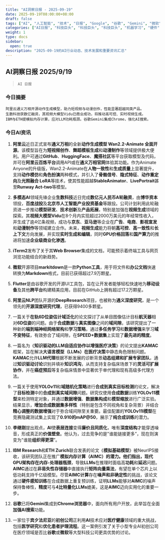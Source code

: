 ```yaml
---
title: "AI洞察日报 - 2025-09-19"
date: 2025-09-19T08:00:00+08:00
draft: false
tags: ["AI", "人工智能", "技术", "日报", "Google", "谷歌", "Gemini", "微软", "Microsoft", "Copilot", "亚马逊", "Amazon", "机器学习", "深度学习", "芯片", "硬件", "NVIDIA", "投资", "融资", "商业", "开源", "GitHub", "开发者", "研究", "学术", "论文", "语言模型", "大模型", "生成式AI", "视频生成", "Sora", "视频AI", "医疗AI", "医学", "健康", "教育AI", "学习"]
categories: ["AI日报", "科技巨头", "科技巨头", "科技巨头", "机器学习", "硬件", "商业", "开源", "研究", "语言模型", "视频生成", "医疗", "教育"]
weight: 1
type: docs
sidebar:
  open: true
description: "2025-09-19的AI行业动态、技术发展和重要资讯汇总"
---
```


## AI洞察日报 2025/9/19

>  `AI 日报` 



### **今日摘要**

```
阿里云通义万相开源动作生成模型，助力短视频与动漫创作，性能显著超越同类产品。
生数科技获数亿融资，其视频大模型Vidu已商业成功，将推动高可控、实时视频生成。
IBM与ETH提模拟内存计算，应对LLM功耗瓶颈。谷歌Gemini集成Chrome，强化AI搜索。
```



### **今日AI资讯**

1.  **阿里云**近日正式宣布**通义万相**的全新**动作生成模型 Wan2.2-Animate 全面开源**。该模型旨在为**短视频创作**、**舞蹈模板生成**和**动漫制作**等领域提供极大便利。用户可通过**GitHub**、**HuggingFace**、**魔搭社区**等平台获取模型及代码，并可在**阿里云百炼平台**调用API或在**通义万相官网**体验其功能。作为Animate Anyone的升级版，Wan2.2-Animate在**人物一致性**和**生成质量**上显著提升，支持**动作模仿**和**角色扮演**两种模式，并引入了**骨骼信号**、**隐式特征**、**动作重定向**及**光照融合 LoRA**等技术，使其性能超越**StableAnimator**、**LivePortrait**甚至**Runway Act-two**等模型。

2.  **多模态AI**领域先锋企业**生数科技**近日完成**数亿元人民币A轮融资**，由**博华资本**领投，**百度战投**及**北京市人工智能产业投资基金**等跟投。公司计划利用此轮融资进一步推动**模型研发**、**技术创新**及**产品拓展**，特别是加强在**视频生成**领域的探索。其**视频大模型Vidu**在8个月内实现超过2000万美元的年经常性收入，并生成了逾4亿条视频，成功与**京东**、**亚马逊**等企业在**广告**、**电商**、**影视宣发**和**动漫制作**等领域建立合作。未来，**视频生成**能力将朝**高可控**、**高一致性**和**长上下文**方向发展，并实现**实时生成和编辑**，同时**GPU价格回落**和**国产算力**的推进将加速**企业级商业化渗透**。

3.  **iTerm2**发布了关于其**Web Browser**集成的文档，可能预示着终端工具与网页浏览功能结合的新趋势。

4.  **微软**开源项目**markitdown**是一款**Python工具**，用于将文件和**办公文档**快速转换为**Markdown**格式，目前已获得超过7.9万颗星。

5.  **Flutter**是由谷歌开发的开源UI工具包，旨在让开发者能够轻松快速地为**移动设备**及其他**跨平台**构建精美应用，目前在GitHub上拥有超过17.2万颗星。

6.  **阿里云NLP**团队开源的**DeepResearch**项目，也被称为**通义深度研究**，是一个领先的**开源深度研究代理**，已获得9400多颗星。

7.  一篇关于**在轨6D位姿估计域泛化**的论文探讨了从单目图像估计目标**航天器**相对**6D位姿**的问题。由于**合成数据**与**真实图像**之间的**域间隙**，该研究提出了一种新的**端到端神经网络架构**和**学习策略**，通过**多任务学习**和**数据增强**来学习**域不变特征**，有效弥合了域间隙，在**SPEED+数据集**上实现了**最先进的精度**。

8.  一篇名为《**知识驱动的LLM自适应协作以增强医疗决策**》的论文提出**KAMAC**框架，旨在解决**大语言模型（LLMs）**在**医疗决策**中静态角色限制问题。**KAMAC**允许**LLM代理**根据不断发展的诊断背景**动态组建和扩展专家团队**，通过**知识驱动讨论**识别并填补**知识鸿沟**，从而支持复杂临床场景下的**灵活可扩展协作**，并在**癌症预后**等复杂临床情景中显著优于单代理和现有高级多代理方法。

9.  一篇关于使用**YOLOv11**和**域随机化策略**进行**合成到真实目标检测**的论文，解决了**目标检测**中的**合成到真实域间隙**问题。研究仅使用**合成数据**训练**YOLOv11模型**来检测特定对象，并通过**数据增强**、**数据集构成**和**模型缩放**进行广泛实验。结果显示，**增加合成数据集多样性**（特别是包含不同视角和复杂背景）并结合**精心调整的数据增强**对于弥合域间隙至关重要。最佳配置的**YOLOv11l模型**在竞赛隐藏测试集上实现了**0.910的mAP@50**，展示了**纯合成训练**的潜力。

10. **李继刚**提出观点，**AI**使**表层连接**变得**廉价且同质化**，唯有**深度结构**才能穿透噪音，形成真正的**价值壁垒**。他认为，过去竞争的是"谁能链接更多”，现在则演变为"谁能**组织得更深**”。

11. **IBM Research**和**ETH Zurich**联合发表的论文《**模拟基础模型**》被NeurIPS接收，该研究团队正在推广**模拟内存计算（AIMC）**的潜力。他们指出，现代GPU架构存在**内存-处理器瓶颈**，导致**LLMs**在推理时面临高**功耗**和**延迟**问题。**AIMC**通过在**非易失性存储器**中直接执行**矩阵向量乘法**，有望在单个芯片上以低功耗支持千亿级模型。尽管**AIMC计算**存在**噪声和非确定性**的挑战，该论文通过**硬件感知训练**在合成数据上重复预训练，证明**LLMs**能够对**AIMC**的噪声保持鲁棒性，**精度**可与**4比特量化LLMs**媲美，这是**AIMC**迈向实用化的重要一步。

12. **谷歌**已将**Gemini**集成到**Chrome浏览器**中，面向所有用户开放，此举旨在全面**加强AI搜索**功能。

13. 一家位于**宾夕法尼亚**的**初创公司**正利用**AI**技术应对**医疗健康**领域的重大挑战，包括**医学研究**和**优化患者护理流程**。这一案例引发了关于小型专业AI初创公司在医疗领域是否比**谷歌**或**微软**等大型科技公司更具优势的讨论。